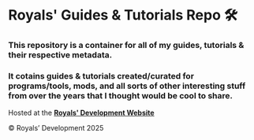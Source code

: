 # Royals' Guides & Tutorials Repo :hammer_and_wrench:

### This repository is a container for all of my guides, tutorials & their respective metadata.

### It cotains guides & tutorials created/curated  for programs/tools, mods, and all sorts of other interesting stuff from over the years that I thought would be cool to share. 

Hosted at the **[Royals' Development Website](https://frvrroyals.github.io/guides.html)**

© Royals’ Development 2025



